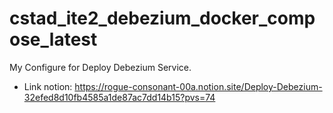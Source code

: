 # cstad_ite2_debezium_docker_compose_latest
My Configure for Deploy Debezium Service.
- Link notion: https://rogue-consonant-00a.notion.site/Deploy-Debezium-32efed8d10fb4585a1de87ac7dd14b15?pvs=74
